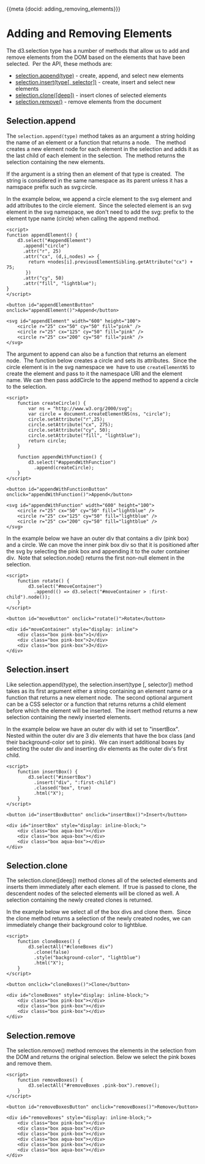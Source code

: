 {{meta {docid: adding_removing_elements}}}

<style>

.box {
    display: inline-block;
    vertical-align: middle;
    width: 50px;
    height: 50px;
    text-align: center;
    line-height: 50px;
    margin: 0 15px 0 15px;
    border: 0;
    padding: 0;
    background-color: lightblue;
}
.blue-box {
    background-color: lightblue;
}
.pink-box {
    background-color: pink;
}
.aqua-box {
    background-color: aquamarine;
}

button{
    display: inline;
    vertical-align: middle;
}
svg {
    display: inline-block;
    vertical-align: middle;
}
</style>

<script src="https://d3js.org/d3.v4.min.js"></script>


# Adding and Removing Elements

The d3.selection type has a number of methods that allow us to add and remove elements from the DOM based on the elements that have been selected.  Per the API, these methods are:

+ [selection.append(type)](https://github.com/d3/d3-selection/blob/master/README.md#selection_append) - create, append, and select new elements
+ [selection.insert(type[, selector])](https://github.com/d3/d3-selection/blob/master/README.md#selection_insert) - create, insert and select new elements
+ [selection.clone([deep])](https://github.com/d3/d3-selection/blob/master/README.md#selection_clone) - insert clones of selected elements
+ [selection.remove()](https://github.com/d3/d3-selection/blob/master/README.md#selection_remove) - remove elements from the document

## Selection.append

The `selection.append(type)` method takes as an argument a string holding the name of an element or a function that returns a node.   The method creates a new element node for each element in the selection and adds it as the last child of each element in the selection.  The method returns the selection containing the new elements.

If the argument is a string then an element of that type is created.  The string is considered in the same namespace as its parent unless it has a namspace prefix such as svg:circle.

In the example below, we append a circle element to the svg element and add attributes to the circle element.  Since the selected element is an svg element in the svg namespace, we don't need to add the svg: prefix to the element type name (circle) when calling the append method.

```
<script>
function appendElement() {
    d3.select("#appendElement")
      .append("circle")
      .attr("r", 25)
      .attr("cx", (d,i,nodes) => {
        return +nodes[i].previousElementSibling.getAttribute("cx") + 75;
       })
      .attr("cy", 50)
      .attr("fill", "lightblue");
}
</script>

<button id="appendElementButton" onclick="appendElement()">Append</button>

<svg id="appendElement" width="600" height="100">
    <circle r="25" cx="50" cy="50" fill="pink" />
    <circle r="25" cx="125" cy="50" fill="pink" />
    <circle r="25" cx="200" cy="50" fill="pink" />
</svg>
```


The argument to append can also be a function that returns an element node.  The function below creates a circle and sets its attributes.  Since the circle element is in the svg namespace we  have to use `createElementNS` to create the element and pass to it the namespace URI and the element name.  We can then pass addCircle to the append method to append a circle to the selection.

```
<script>
    function createCircle() {
        var ns = "http://www.w3.org/2000/svg";
        var circle = document.createElementNS(ns, "circle");
        circle.setAttribute("r",25);
        circle.setAttribute("cx", 275);
        circle.setAttribute("cy", 50);
        circle.setAttribute("fill", "lightblue");
        return circle;
    }

    function appendWithFunction() {
        d3.select("#appendWithFunction")
          .append(createCircle);
    }
</script>

<button id="appendWithFunctionButton" onclick="appendWithFunction()">Append</button>

<svg id="appendWithFunction" width="600" height="100">
    <circle r="25" cx="50" cy="50" fill="lightblue" />
    <circle r="25" cx="125" cy="50" fill="lightblue" />
    <circle r="25" cx="200" cy="50" fill="lightblue" />
</svg>
```

In the example below we have an outer div that contains a div (pink box) and a circle.  We can move the inner pink box div so that it is positioned after the svg by selecting the pink box and appending it to the outer container div.  Note that selection.node() returns the first non-null element in the selection.

```
<script>
    function rotate() {
        d3.select("#moveContainer")
          .append(() => d3.select("#moveContainer > :first-child").node());
    }
</script>

<button id="moveButton" onclick="rotate()">Rotate</button>

<div id="moveContainer" style="display: inline">
    <div class="box pink-box">1</div>
    <div class="box pink-box">2</div>
    <div class="box pink-box">3</div>
</div>
```

## Selection.insert

Like selection.append(type), the selection.insert(type [, selector]) method takes as its first argument either a string containing an element name or a function that returns a new element node.  The second optional argument can be a CSS selector or a function that returns returns a child element before which the element will be inserted.  The insert method returns a new selection containing the newly inserted elements.

In the example below we have an outer div with id set to "insertBox".  Nested within the outer div are 3 div elements that have the box class (and their background-color set to pink).  We can insert additional boxes by selecting the outer div and inserting div elements as the outer div's first child.

```
<script>
    function insertBox() {
        d3.select("#insertBox")
          .insert("div", ":first-child")
          .classed("box", true)
          .html("X");
    }
</script>

<button id="insertBoxButton" onclick="insertBox()">Insert</button>

<div id="insertBox" style="display: inline-block;">
    <div class="box aqua-box"></div>
    <div class="box aqua-box"></div>
    <div class="box aqua-box"></div>
</div>
```

## Selection.clone

The selection.clone([deep]) method clones all of the selected elements and inserts them immediately after each element.  If true is passed to clone, the descendent nodes of the selected elements will be cloned as well. A selection containing the newly created clones is returned.

In the example below we select all of the box divs and clone them.  Since the clone method returns a selection of the newly created nodes, we can immediately change their background color to lightblue.

```
<script>
    function cloneBoxes() {
        d3.selectAll("#cloneBoxes div")
          .clone(false)
          .style("background-color", "lightblue")
          .html("X");
    }
</script>

<button onclick="cloneBoxes()">Clone</button>

<div id="cloneBoxes" style="display: inline-block;">
    <div class="box pink-box"></div>
    <div class="box pink-box"></div>
    <div class="box pink-box"></div>
</div>
```

##  Selection.remove

The selection.remove() method removes the elements in the selection from the DOM and returns the original selection.  Below we select the pink boxes and remove them.

```
<script>
    function removeBoxes() {
        d3.selectAll("#removeBoxes .pink-box").remove();
    }
</script>

<button id="removeBoxesButton" onclick="removeBoxes()">Remove</button>

<div id="removeBoxes" style="display: inline-block;">
    <div class="box pink-box"></div>
    <div class="box aqua-box"></div>
    <div class="box pink-box"></div>
    <div class="box aqua-box"></div>
    <div class="box pink-box"></div>
    <div class="box aqua-box"></div>
</div>
```